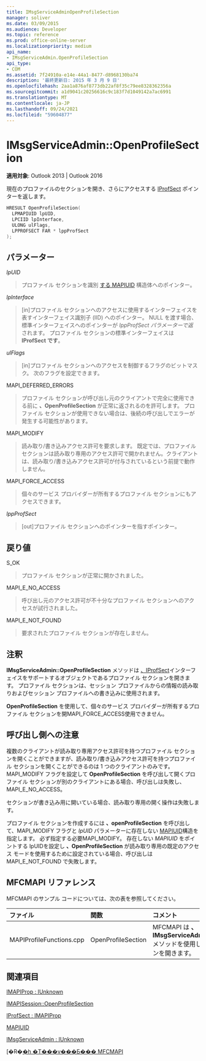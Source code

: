 ```yaml
---
title: IMsgServiceAdminOpenProfileSection
manager: soliver
ms.date: 03/09/2015
ms.audience: Developer
ms.topic: reference
ms.prod: office-online-server
ms.localizationpriority: medium
api_name:
- IMsgServiceAdmin.OpenProfileSection
api_type:
- COM
ms.assetid: 7f24910a-e14e-44a1-8477-d8968130ba74
description: '最終更新日: 2015 年 3 月 9 日'
ms.openlocfilehash: 2aa1a876af8773db22af8f35c79ee8328362356a
ms.sourcegitcommit: a1d9041c20256616c9c183f7d1049142a7ac6991
ms.translationtype: MT
ms.contentlocale: ja-JP
ms.lasthandoff: 09/24/2021
ms.locfileid: "59604877"
---
```

# <a name="imsgserviceadminopenprofilesection"></a>IMsgServiceAdmin::OpenProfileSection

  
  
**適用対象**: Outlook 2013 | Outlook 2016 
  
現在のプロファイルのセクションを開き、さらにアクセスする [IProfSect](iprofsectimapiprop.md) ポインターを返します。 
  
```cpp
HRESULT OpenProfileSection(
  LPMAPIUID lpUID,
  LPCIID lpInterface,
  ULONG ulFlags,
  LPPROFSECT FAR * lppProfSect
);
```

## <a name="parameters"></a>パラメーター

 _lpUID_
  
> プロファイル セクションを識別 [する MAPIUID](mapiuid.md) 構造体へのポインター。 
    
 _lpInterface_
  
> [in]プロファイル セクションへのアクセスに使用するインターフェイスを表すインターフェイス識別子 (IID) へのポインター。 NULL を渡す場合、標準インターフェイスへのポインターが  _lppProfSect パラメーターで返_ されます。 プロファイル セクションの標準インターフェイスは **IProfSect です**。
    
 _ulFlags_
  
> [in]プロファイル セクションへのアクセスを制御するフラグのビットマスク。 次のフラグを設定できます。
    
MAPI_DEFERRED_ERRORS 
  
> プロファイル セクションが呼び出し元のクライアントで完全に使用できる前に **、OpenProfileSection** が正常に返されるのを許可します。 プロファイル セクションが使用できない場合は、後続の呼び出しでエラーが発生する可能性があります。 
    
MAPI_MODIFY 
  
> 読み取り/書き込みアクセス許可を要求します。 既定では、プロファイル セクションは読み取り専用のアクセス許可で開かれません。クライアントは、読み取り/書き込みアクセス許可が付与されているという前提で動作しません。 
    
MAPI_FORCE_ACCESS
  
> 個々のサービス プロバイダーが所有するプロファイル セクションにもアクセスできます。
    
 _lppProfSect_
  
> [out]プロファイル セクションへのポインターを指すポインター。
    
## <a name="return-value"></a>戻り値

S_OK 
  
> プロファイル セクションが正常に開かされました。
    
MAPI_E_NO_ACCESS 
  
> 呼び出し元のアクセス許可が不十分なプロファイル セクションへのアクセスが試行されました。
    
MAPI_E_NOT_FOUND 
  
> 要求されたプロファイル セクションが存在しません。
    
## <a name="remarks"></a>注釈

**IMsgServiceAdmin::OpenProfileSection** メソッドは [、IProfSect](iprofsectimapiprop.md)インターフェイスをサポートするオブジェクトであるプロファイル セクションを開きます。 プロファイル セクションは、セッション プロファイルからの情報の読み取りおよびセッション プロファイルへの書き込みに使用されます。 
  
 **OpenProfileSection** を使用して、個々のサービス プロバイダーが所有するプロファイル セクションを開MAPI_FORCE_ACCESS使用できません。 
  
## <a name="notes-to-callers"></a>呼び出し側への注意

複数のクライアントが読み取り専用アクセス許可を持つプロファイル セクションを開くことができますが、読み取り/書き込みアクセス許可を持つプロファイル セクションを開くことができるのは 1 つのクライアントのみです。 MAPI_MODIFY フラグを設定して **OpenProfileSection** を呼び出して開くプロファイル セクションが別のクライアントにある場合、呼び出しは失敗し、MAPI_E_NO_ACCESS。 
  
セクションが書き込み用に開いている場合、読み取り専用の開く操作は失敗します。 
  
プロファイル セクションを作成するには **、openProfileSection** を呼び出して、MAPI_MODIFY フラグと _lpUID_ パラメーターに存在しない [MAPIUID](mapiuid.md)構造を指定します。 必ず指定する必要MAPI_MODIFY。 存在しない _MAPIUID_ をポイントする lpUIDを設定し **、OpenProfileSection** が読み取り専用の既定のアクセス モードを使用するために設定されている場合、呼び出しは MAPI_E_NOT_FOUND で失敗します。 
  
## <a name="mfcmapi-reference"></a>MFCMAPI リファレンス

MFCMAPI のサンプル コードについては、次の表を参照してください。
  
|**ファイル**|**関数**|**コメント**|
|:-----|:-----|:-----|
|MAPIProfileFunctions.cpp  <br/> |OpenProfileSection  <br/> |MFCMAPI は **、IMsgServiceAdmin::OpenProfileSection** メソッドを使用してプロファイル セクションを開きます。  <br/> |
   
## <a name="see-also"></a>関連項目



[IMAPIProp : IUnknown](imapipropiunknown.md)
  
[IMAPISession::OpenProfileSection](imapisession-openprofilesection.md)
  
[IProfSect : IMAPIProp](iprofsectimapiprop.md)
  
[MAPIUID](mapiuid.md)
  
[IMsgServiceAdmin : IUnknown](imsgserviceadminiunknown.md)


[�R�[�h �T���v���Ƃ��� MFCMAPI](mfcmapi-as-a-code-sample.md)

